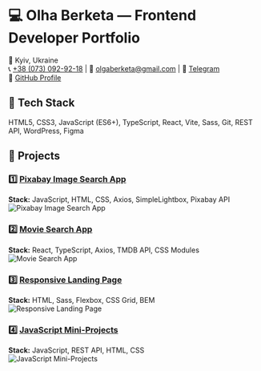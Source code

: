 
# 💻 Olha Berketa — Frontend Developer Portfolio

📍 Kyiv, Ukraine  
📞 [+38 (073) 092-92-18](tel:+380730929218) | 📧 [olgaberketa@gmail.com](mailto:olgaberketa@gmail.com) | 💬 [Telegram](https://t.me/Light_no)  
🔗 [GitHub Profile](https://github.com/Djakyz)  

## 🚀 Tech Stack
HTML5, CSS3, JavaScript (ES6+), TypeScript, React, Vite, Sass, Git, REST API, WordPress, Figma

## 📂 Projects

### 1️⃣ [Pixabay Image Search App](https://github.com/Djakyz/goit-js-hw-12)
**Stack:** JavaScript, HTML, CSS, Axios, SimpleLightbox, Pixabay API  
![Pixabay Image Search App](./screenshots/pixabay-search.png)

### 2️⃣ [Movie Search App](https://github.com/Djakyz/movie-search-react)
**Stack:** React, TypeScript, Axios, TMDB API, CSS Modules  
![Movie Search App](./screenshots/movie-search.png)

### 3️⃣ [Responsive Landing Page](https://github.com/Djakyz/goit-markup-hw-08)
**Stack:** HTML, Sass, Flexbox, CSS Grid, BEM  
![Responsive Landing Page](./screenshots/landing-page.png)

### 4️⃣ [JavaScript Mini-Projects](https://github.com/Djakyz/goit-js-hw-10)
**Stack:** JavaScript, REST API, HTML, CSS  
![JavaScript Mini-Projects](./screenshots/js-mini-projects.png)
